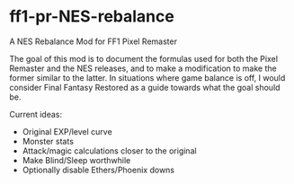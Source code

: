 # ff1-pr-NES-rebalance
A NES Rebalance Mod for FF1 Pixel Remaster

The goal of this mod is to document the formulas used for both the Pixel Remaster and the NES releases, and to make a modification to make the former similar to the latter. In situations where game balance is off, I would consider Final Fantasy Restored as a guide towards what the goal should be.

Current ideas:

- Original EXP/level curve
- Monster stats
- Attack/magic calculations closer to the original
- Make Blind/Sleep worthwhile
- Optionally disable Ethers/Phoenix downs